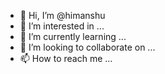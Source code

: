 - 👋 Hi, I’m @himanshu
- 👀 I’m interested in ...
- 🌱 I’m currently learning ...
- 💞️ I’m looking to collaborate on ...
- 📫 How to reach me ...

<!---
himanshu/skyrockets is a ✨ special ✨ repository because its `README.md` (this file) appears on your GitHub profile.
You can click the Preview link to take a look at your changes.
--->
